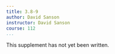 ```yaml
---
title: 3.8-9
author: David Sanson
instructor: David Sanson
course: 112
...
```


This supplement has not yet been written.
